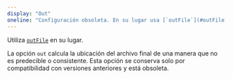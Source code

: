 ```yaml
---
display: "Out"
oneline: "Configuración obsoleta. En su lugar usa [`outFile`](#outFile)."
---
```


Utiliza [`outFile`](#outFile) en su lugar.

La opción `out` calcula la ubicación del archivo final de una manera que no es predecible o consistente.
Esta opción se conserva solo por compatibilidad con versiones anteriores y está obsoleta.
